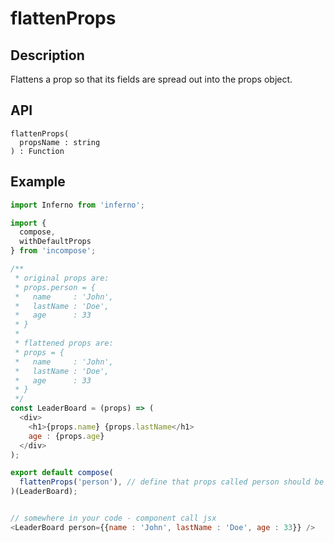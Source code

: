 # flattenProps
## Description
Flattens a prop so that its fields are spread out into the props object.

## API
```
flattenProps(
  propsName : string
) : Function
```

## Example
```javascript
import Inferno from 'inferno';

import {
  compose,
  withDefaultProps
} from 'incompose';

/**
 * original props are:
 * props.person = {
 *   name     : 'John',
 *   lastName : 'Doe',
 *   age      : 33
 * }
 *
 * flattened props are:
 * props = {
 *   name     : 'John',
 *   lastName : 'Doe',
 *   age      : 33
 * }
 */
const LeaderBoard = (props) => (
  <div>
    <h1>{props.name} {props.lastName</h1>
    age : {props.age}
  </div>
);

export default compose(
  flattenProps('person'), // define that props called person should be flattened
)(LeaderBoard);


// somewhere in your code - component call jsx
<LeaderBoard person={{name : 'John', lastName : 'Doe', age : 33}} />
```